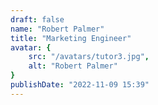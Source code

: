 ```yaml
---
draft: false
name: "Robert Palmer"
title: "Marketing Engineer"
avatar: {
    src: "/avatars/tutor3.jpg",
    alt: "Robert Palmer"
}
publishDate: "2022-11-09 15:39"
---
```

